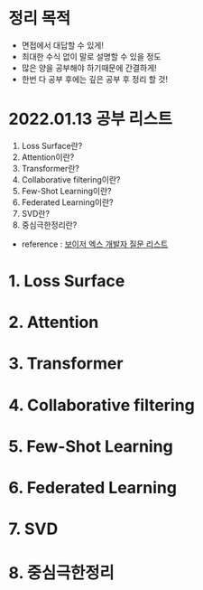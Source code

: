 # 정리 목적

- 면접에서 대답할 수 있게!
- 최대한 수식 없이 말로 설명할 수 있을 정도
- 많은 양을 공부해야 하기때문에 간결하게!
- 한번 다 공부 후에는 깊은 공부 후 정리 할 것!

# 2022.01.13 공부 리스트

1. Loss Surface란?
2. Attention이란?
3. Transformer란?
4. Collaborative filtering이란?
5. Few-Shot Learning이란?
6. Federated Learning이란?
7. SVD란?
8. 중심극한정리란?

- reference : [보이저 엑스 개발자 질문 리스트](https://v6xcareer.notion.site/v6xcareer/500ba3f2fc1448be904ca0f9347ae50f)



# 1. Loss Surface







# 2. Attention

# 3. Transformer

# 4. Collaborative filtering

# 5. Few-Shot Learning

# 6. Federated Learning

# 7. SVD

# 8. 중심극한정리

